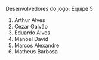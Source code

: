 Desenvolvedores do jogo:
Equipe 5

1. Arthur Alves
2. Cezar Galvão
3. Eduardo Alves
4. Manoel David
5. Marcos Alexandre
6. Matheus Barbosa
